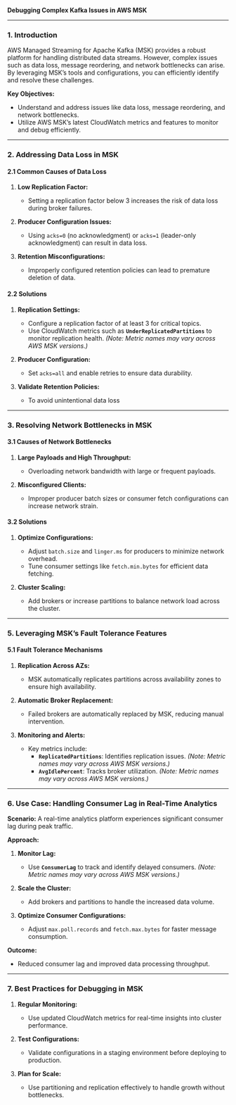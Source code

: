 **Debugging Complex Kafka Issues in AWS MSK**

---

### **1. Introduction**
AWS Managed Streaming for Apache Kafka (MSK) provides a robust platform for handling distributed data streams. However, complex issues such as data loss, message reordering, and network bottlenecks can arise. By leveraging MSK’s tools and configurations, you can efficiently identify and resolve these challenges.

**Key Objectives:**
- Understand and address issues like data loss, message reordering, and network bottlenecks.
- Utilize AWS MSK’s latest CloudWatch metrics and features to monitor and debug efficiently.

---

### **2. Addressing Data Loss in MSK**

#### **2.1 Common Causes of Data Loss**
1. **Low Replication Factor:**
   - Setting a replication factor below 3 increases the risk of data loss during broker failures.

2. **Producer Configuration Issues:**
   - Using `acks=0` (no acknowledgment) or `acks=1` (leader-only acknowledgment) can result in data loss.

3. **Retention Misconfigurations:**
   - Improperly configured retention policies can lead to premature deletion of data.

#### **2.2 Solutions**
1. **Replication Settings:**
   - Configure a replication factor of at least 3 for critical topics.
   - Use CloudWatch metrics such as **`UnderReplicatedPartitions`** to monitor replication health. *(Note: Metric names may vary across AWS MSK versions.)*

2. **Producer Configuration:**
   - Set `acks=all` and enable retries to ensure data durability.

3. **Validate Retention Policies:**
   - To avoid unintentional data loss

---

### **3. Resolving Network Bottlenecks in MSK**

#### **3.1 Causes of Network Bottlenecks**
1. **Large Payloads and High Throughput:**
   - Overloading network bandwidth with large or frequent payloads.

2. **Misconfigured Clients:**
   - Improper producer batch sizes or consumer fetch configurations can increase network strain.

#### **3.2 Solutions**
1. **Optimize Configurations:**
   - Adjust `batch.size` and `linger.ms` for producers to minimize network overhead.
   - Tune consumer settings like `fetch.min.bytes` for efficient data fetching.

2. **Cluster Scaling:**
   - Add brokers or increase partitions to balance network load across the cluster.

---

### **5. Leveraging MSK’s Fault Tolerance Features**

#### **5.1 Fault Tolerance Mechanisms**
1. **Replication Across AZs:**
   - MSK automatically replicates partitions across availability zones to ensure high availability.

2. **Automatic Broker Replacement:**
   - Failed brokers are automatically replaced by MSK, reducing manual intervention.

3. **Monitoring and Alerts:**
   - Key metrics include:
     - **`ReplicatedPartitions`**: Identifies replication issues. *(Note: Metric names may vary across AWS MSK versions.)*
     - **`AvgIdlePercent`**: Tracks broker utilization. *(Note: Metric names may vary across AWS MSK versions.)*

---

### **6. Use Case: Handling Consumer Lag in Real-Time Analytics**

**Scenario:**
A real-time analytics platform experiences significant consumer lag during peak traffic.

**Approach:**
1. **Monitor Lag:**
   - Use **`ConsumerLag`** to track and identify delayed consumers. *(Note: Metric names may vary across AWS MSK versions.)*

2. **Scale the Cluster:**
   - Add brokers and partitions to handle the increased data volume.

3. **Optimize Consumer Configurations:**
   - Adjust `max.poll.records` and `fetch.max.bytes` for faster message consumption.

**Outcome:**
- Reduced consumer lag and improved data processing throughput.

---

### **7. Best Practices for Debugging in MSK**
1. **Regular Monitoring:**
   - Use updated CloudWatch metrics for real-time insights into cluster performance.

2. **Test Configurations:**
   - Validate configurations in a staging environment before deploying to production.

3. **Plan for Scale:**
   - Use partitioning and replication effectively to handle growth without bottlenecks.
